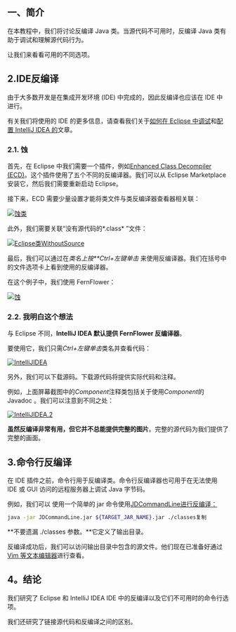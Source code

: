 ## 一、简介

在本教程中，我们将讨论反编译 Java 类。当源代码不可用时，反编译 Java 类有助于调试和理解源代码行为。

让我们来看看可用的不同选项。

## 2.IDE反编译

由于大多数开发是在集成开发环境 (IDE) 中完成的，因此反编译也应该在 IDE 中进行。

有关我们将使用的 IDE 的更多信息，请查看我们关于[如何在 Eclipse 中调试](https://www.baeldung.com/eclipse-debugging)和[配置 IntelliJ IDEA 的](https://www.baeldung.com/intellij-basics)文章。

### 2.1. 蚀

首先，在 Eclipse 中我们需要一个插件，例如[Enhanced Class Decompiler (ECD)](https://marketplace.eclipse.org/content/enhanced-class-decompiler)。这个插件使用了五个不同的反编译器。我们可以从 Eclipse Marketplace 安装它，然后我们需要重新启动 Eclipse。

接下来，ECD 需要少量设置才能将类文件与类反编译器查看器相关联：

[![蚀类](https://www.baeldung.com/wp-content/uploads/2020/01/Eclipse_class.jpg)](https://www.baeldung.com/wp-content/uploads/2020/01/Eclipse_class.jpg)

此外，我们需要关联“没有源代码的*.class* ”文件：

[![Eclipse类WithoutSource](https://www.baeldung.com/wp-content/uploads/2020/01/Eclipse_classWithoutSource.jpg)](https://www.baeldung.com/wp-content/uploads/2020/01/Eclipse_classWithoutSource.jpg)

最后，我们可以通过在*类名上按**Ctrl+左键单击* 来使用反编译器。我们在括号中的文件选项卡上看到使用的反编译器。

在这个例子中，我们使用 FernFlower：

[![蚀](https://www.baeldung.com/wp-content/uploads/2020/01/Eclipse.jpg)](https://www.baeldung.com/wp-content/uploads/2020/01/Eclipse.jpg)

### 2.2. 我明白这个想法

与 Eclipse 不同，**IntelliJ IDEA 默认提供 FernFlower 反编译器**。

要使用它，我们只需*Ctrl+左键单击*类名并查看代码：

[![IntelliJIDEA](https://www.baeldung.com/wp-content/uploads/2020/01/IntelliJIDEA.png)](https://www.baeldung.com/wp-content/uploads/2020/01/IntelliJIDEA.png)

另外，我们可以下载源码。下载源代码将提供实际代码和注释。

例如，上面屏幕截图中的*Component*注释类包括关于使用*Component*的 Javadoc 。我们可以注意到不同之处：

[![IntelliJIDEA.2](https://www.baeldung.com/wp-content/uploads/2020/01/IntelliJIDEA.2.jpg)](https://www.baeldung.com/wp-content/uploads/2020/01/IntelliJIDEA.2.jpg)

**虽然反编译非常有用，但它并不总能提供完整的图片**。完整的源代码为我们提供了完整的画面。

## 3.命令行反编译

在 IDE 插件之前，命令行用于反编译类。命令行反编译器也可用于在无法使用 IDE 或 GUI 访问的远程服务器上调试 Java 字节码。

例如，我们可以 使用一个简单的 jar 命令使用[JDCommandLine进行反编译：](https://github.com/betterphp/JDCommandLine)

```bash
java -jar JDCommandLine.jar ${TARGET_JAR_NAME}.jar ./classes复制
```

**不要遗漏 ./classes 参数。**它定义了输出目录。

反编译成功后，我们可以访问输出目录中包含的源文件。他们现在已准备好通过[Vim 等文本编辑器](https://www.baeldung.com/linux/files-vi-nano-emacs)进行查看。

## 4。结论

我们研究了 Eclipse 和 IntelliJ IDEA IDE 中的反编译以及它们不可用时的命令行选项。

我们还研究了链接源代码和反编译之间的区别。